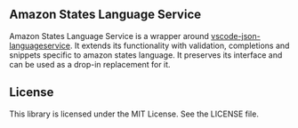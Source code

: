 ## Amazon States Language Service

Amazon States Language Service is a wrapper around [vscode-json-languageservice](https://github.com/microsoft/vscode-json-languageservicehttps://github.com/microsoft/vscode-json-languageservice). It extends its functionality with validation, completions and snippets specific to amazon states language. It preserves its interface and can be used as a drop-in replacement for it. 

## License

This library is licensed under the MIT License. See the LICENSE file.

